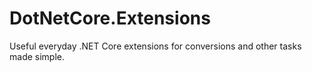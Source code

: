 # DotNetCore.Extensions
Useful everyday .NET Core extensions for conversions and other tasks made simple.